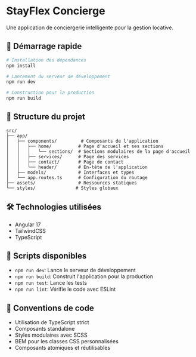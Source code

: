 # StayFlex Concierge

Une application de conciergerie intelligente pour la gestion locative.

## 🚀 Démarrage rapide

```bash
# Installation des dépendances
npm install

# Lancement du serveur de développement
npm run dev

# Construction pour la production
npm run build
```

## 📁 Structure du projet

```
src/
├── app/
│   ├── components/         # Composants de l'application
│   │   ├── home/          # Page d'accueil et ses sections
│   │   │   └── sections/  # Sections modulaires de la page d'accueil
│   │   ├── services/      # Page des services
│   │   ├── contact/       # Page de contact
│   │   └── header/        # En-tête de l'application
│   ├── models/            # Interfaces et types
│   └── app.routes.ts      # Configuration du routage
├── assets/                # Ressources statiques
└── styles/               # Styles globaux
```

## 🛠️ Technologies utilisées

- Angular 17
- TailwindCSS
- TypeScript

## 🔧 Scripts disponibles

- `npm run dev`: Lance le serveur de développement
- `npm run build`: Construit l'application pour la production
- `npm run test`: Lance les tests
- `npm run lint`: Vérifie le code avec ESLint

## 📝 Conventions de code

- Utilisation de TypeScript strict
- Composants standalone
- Styles modulaires avec SCSS
- BEM pour les classes CSS personnalisées
- Composants atomiques et réutilisables